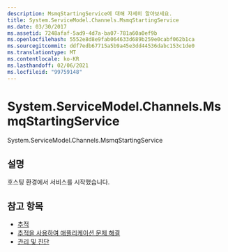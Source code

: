 ```yaml
---
description: MsmqStartingService에 대해 자세히 알아보세요.
title: System.ServiceModel.Channels.MsmqStartingService
ms.date: 03/30/2017
ms.assetid: 7248afaf-5ad9-4d7a-ba07-781a60a0ef9b
ms.openlocfilehash: 5552e8d8e9fab064633d689b259e0cabf062b1ca
ms.sourcegitcommit: ddf7edb67715a5b9a45e3dd44536dabc153c1de0
ms.translationtype: MT
ms.contentlocale: ko-KR
ms.lasthandoff: 02/06/2021
ms.locfileid: "99759148"
---
```

# <a name="systemservicemodelchannelsmsmqstartingservice"></a>System.ServiceModel.Channels.MsmqStartingService

System.ServiceModel.Channels.MsmqStartingService  
  
## <a name="description"></a>설명  

 호스팅 환경에서 서비스를 시작했습니다.  
  
## <a name="see-also"></a>참고 항목

- [추적](index.md)
- [추적을 사용하여 애플리케이션 문제 해결](using-tracing-to-troubleshoot-your-application.md)
- [관리 및 진단](../index.md)
